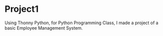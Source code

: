 # Project1
Using Thonny Python, for Python Programming Class, I made a project of a basic Employee Management System.
